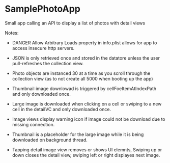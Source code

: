 # SamplePhotoApp
Small app calling an API to display a list of photos with detail views

Notes:

- DANGER Allow Arbitrary Loads property in info.plist allows for app to access insecure http servers.

- JSON is only retrieved once and stored in the datatore unless the user pull-refreshes the collection view.

- Photo objects are instanced 30 at a time as you scroll through the collection view (as to not create all 5000 when booting up the app)

- Thumbnail image downlowad is triggered by cellFoeItemAtIndexPath and only downloaded once.

- Large image is downloaded when clicking on a cell or swiping to a new cell in the detailVC and only downloaded once.

- Image views display warning icon if image could not be download due to missing connection.

- Thumbnail is a placeholder for the large image while it is being downloaded on background thread.

- Tapping detail image view removes or shows UI elemnts, Swiping up or down closes the detail view, swiping left or right displayes next image.


